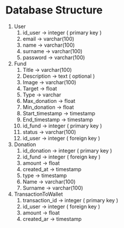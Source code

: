 # Database Structure
1. User
    1. id_user  &rarr; integer ( primary key )
    2. email  &rarr; varchar(100)
    3. name  &rarr; varchar(100)
    4. surname  &rarr; varchar(100)
    6. password &rarr; varchar(100)
2. Fund
    1. Title &rarr; varchar(100)
    2. Description  &rarr; text ( optional )
    3. Image  &rarr; varchar(100)
    4. Target  &rarr; float
    5. Type  &rarr; varchar
    6. Max_donation  &rarr; float
    7. Min_donation  &rarr; float
    8. Start_timestamp  &rarr; timestamp
    9. End_timestamp  &rarr; timestamp
    10. id_fund  &rarr; integer ( primary key )
    11. status  &rarr; varchar(100)
    12. id_user &rarr; integer ( foreign key )
3. Donation
    1. id_donation &rarr; integer ( primary key )
    3. id_fund  &rarr; integer ( foreign key )
    4. amount  &rarr; float
    5. created_at  &rarr; timestamp
    6. type  &rarr; timestamp
    7. Name &rarr; varchar(100)
    8. Surname  &rarr; varchar(100)
4. TransactionToWallet
    1. transaction_id  &rarr; integer ( primary key )
    2. id_user &rarr; integer ( foreign key )
    3. amount  &rarr; float
    4. created_ar &rarr; timestamp




